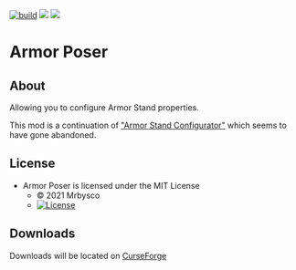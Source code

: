 [![build](https://github.com/Mrbysco/Armor-Poser/actions/workflows/build.yml/badge.svg)](https://github.com/Mrbysco/Armor-Poser/actions/workflows/build.yml)
[![](http://cf.way2muchnoise.eu/versions/450663.svg)](https://www.curseforge.com/minecraft/mc-mods/armor-poser)
[![](https://modrinth-utils.vercel.app/api/badge/versions?id=PFwYNrHb)](https://modrinth.com/mod/armor-poser)

# Armor Poser #

## About ##
Allowing you to configure Armor Stand properties.

This mod is a continuation of ["Armor Stand Configurator"](https://www.curseforge.com/minecraft/mc-mods/armor-stand-configurator) which seems to have gone abandoned.

## License ##
* Armor Poser is licensed under the MIT License
    - © 2021 Mrbysco
    - [![License](https://img.shields.io/badge/License-MIT-red.svg?style=flat)](http://opensource.org/licenses/MIT)


## Downloads ##
Downloads will be located on [CurseForge](https://www.curseforge.com/minecraft/mc-mods/armor-poser)